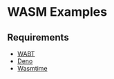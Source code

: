 # WASM Examples

## Requirements
- [WABT](https://github.com/webassembly/wabt)
- [Deno](https://deno.land/)
- [Wasmtime](https://github.com/bytecodealliance/wasmtime)
